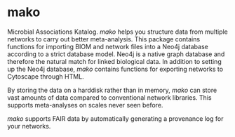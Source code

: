 # mako
Microbial Associations Katalog. _mako_ helps you structure data from multiple networks to carry out better meta-analysis.
This package contains functions for importing BIOM and network files into a Neo4j database according to a strict database model.
Neo4j is a native graph database and therefore the natural match for linked biological data.
In addition to setting up the Neo4j database, _mako_ contains functions for exporting networks to Cytoscape through HTML.

By storing the data on a harddisk rather than in memory, _mako_ can store vast amounts of data compared to conventional network libraries.
This supports meta-analyses on scales never seen before.

_mako_ supports FAIR data by automatically generating a provenance log for your networks.



